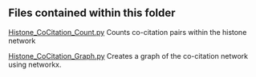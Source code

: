 ## Files contained within this folder

[Histone_CoCitation_Count.py](Histone_CoCitation_Count.py) Counts co-citation pairs within the histone network

[Histone_CoCitation_Graph.py](Histone_CoCitation_Graph.py) Creates a graph of the co-citation network using networkx. 

